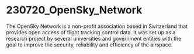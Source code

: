 # 230720_OpenSky_Network
The OpenSky Network is a non-profit association based in Switzerland that provides open access of flight tracking control data. It was set up as a research project by several universities and government entities with the goal to improve the security, reliability and efficiency of the airspace.
